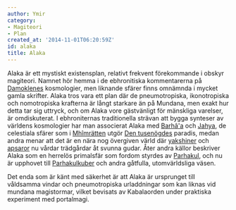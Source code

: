 ```yaml
---
author: Ymir
category:
- Magiteori
- Plan
created_at: '2014-11-01T06:20:59Z'
id: alaka
title: Alaka
---
```

Alaka är ett mystiskt existensplan, relativt frekvent förekommande i obskyr magiteori. Namnet hör hemma i de ebhronitiska kommentarerna på [Damoklenes] kosmologier, men liknande sfärer finns omnämnda i mycket gamla skrifter. Alaka tros vara ett plan där de pneumotropiska, ikonotropiska och nomotropiska krafterna är långt starkare än på Mundana, men exakt hur detta tar sig uttryck, och om Alaka vore gästvänligt för mänskliga varelser, är omdiskuterat. I ebhroniternas traditionella strävan att bygga synteser av världens kosmologier har man associerat Alaka med [Barhâ'a] och [Jahya], de celestiala sfärer som i [Mhîmrätten] utgör [Den tusenögdes] paradis, medan andra menar att det är en nära nog övergiven värld där [yakshiner] och [apsaror] nu vårdar trädgårdar åt svunna gudar. Åter andra källor beskriver Alaka som en herrelös primalsfär som fordom styrdes av [Parhakul], och nu är upphovet till [Parhakulkuber] och andra gåtfulla, utomvärldsliga väsen.

Det enda som är känt med säkerhet är att Alaka är ursprunget till våldsamma vindar och pneumotropiska urladdningar som kan liknas vid mundana magistormar, vilket bevisats av Kabalaorden under praktiska experiment med portalmagi.

  [Damoklenes]: Damoklenes
  [Barhâ'a]: Barhâa
  [Jahya]: Jahya
  [Mhîmrätten]: Mhîmrätten
  [Den tusenögdes]: Den_tusenögde
  [yakshiner]: Yakshiner
  [apsaror]: Apsaror
  [Parhakul]: Parhakul
  [Parhakulkuber]: Parhakulkuber